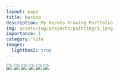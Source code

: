 ```yaml
---
layout: page
title: Naruto
description: My Naruto Drawing Portfolio
img: assets/img/projects/painting/1.jpeg
importance: 1
category: life
images:
  lightbox2: true
---
```


<a href="https://xinleiren.github.io/assets/img/projects/painting/2.jpeg" data-lightbox="roadtrip"><img src="https://xinleiren.github.io/assets/img/projects/painting/2.jpeg" /></a>
<a href="https://xinleiren.github.io/assets/img/projects/painting/3.jpeg" data-lightbox="roadtrip"><img src="https://xinleiren.github.io/assets/img/projects/painting/3.jpeg" /></a>
<a href="https://xinleiren.github.io/assets/img/projects/painting/4.jpeg" data-lightbox="roadtrip"><img src="https://xinleiren.github.io/assets/img/projects/painting/4.jpeg" /></a>
<a href="https://xinleiren.github.io/assets/img/projects/painting/5.jpeg" data-lightbox="roadtrip"><img src="https://xinleiren.github.io/assets/img/projects/painting/5.jpeg" /></a>
<a href="https://xinleiren.github.io/assets/img/projects/painting/6.jpeg" data-lightbox="roadtrip"><img src="https://xinleiren.github.io/assets/img/projects/painting/6.jpeg" /></a>
<a href="https://xinleiren.github.io/assets/img/projects/painting/7.jpeg" data-lightbox="roadtrip"><img src="https://xinleiren.github.io/assets/img/projects/painting/7.jpeg" /></a>